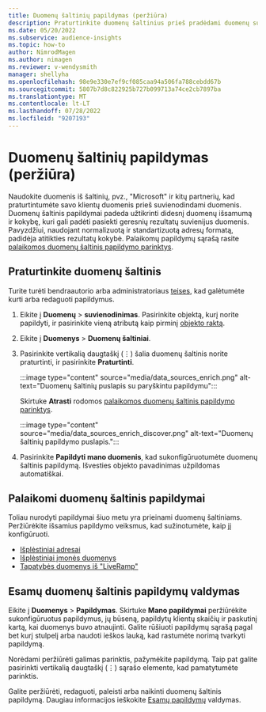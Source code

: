 ```yaml
---
title: Duomenų šaltinių papildymas (peržiūra)
description: Praturtinkite duomenų šaltinius prieš pradėdami duomenų suvienijimo procesą.
ms.date: 05/20/2022
ms.subservice: audience-insights
ms.topic: how-to
author: NimrodMagen
ms.author: nimagen
ms.reviewer: v-wendysmith
manager: shellyha
ms.openlocfilehash: 98e9e330e7ef9cf085caa94a506fa788cebdd67b
ms.sourcegitcommit: 5807b7d8c822925b727b099713a74ce2cb7897ba
ms.translationtype: MT
ms.contentlocale: lt-LT
ms.lasthandoff: 07/28/2022
ms.locfileid: "9207193"
---
```

# <a name="enrichment-for-data-sources-preview"></a>Duomenų šaltinių papildymas (peržiūra)

Naudokite duomenis iš šaltinių, pvz., "Microsoft" ir kitų partnerių, kad praturtintumėte savo klientų duomenis prieš suvienodindami duomenis. Duomenų šaltinis papildymai padeda užtikrinti didesnį duomenų išsamumą ir kokybę, kuri gali padėti pasiekti geresnių rezultatų suvienijus duomenis. Pavyzdžiui, naudojant normalizuotą ir standartizuotą adresų formatą, padidėja atitikties rezultatų kokybė. Palaikomų papildymų sąrašą rasite [palaikomos duomenų šaltinis papildymo parinktys](#supported-data-source-enrichments).

## <a name="enrich-a-data-source"></a>Praturtinkite duomenų šaltinis

Turite turėti bendraautorio arba administratoriaus [teises](permissions.md), kad galėtumėte kurti arba redaguoti papildymus.  

1. Eikite į **Duomenų** > **suvienodinimas**. Pasirinkite objektą, kurį norite papildyti, ir pasirinkite vieną atributą kaip pirminį [objekto raktą](map-entities.md#select-primary-key-and-semantic-type-for-attributes).

1. Eikite į **Duomenys** > **Duomenų šaltiniai**.

1. Pasirinkite vertikalią daugtaškį (&vellip;) šalia duomenų šaltinis norite praturtinti, ir pasirinkite **Praturtinti**.

   :::image type="content" source="media/data_sources_enrich.png" alt-text="Duomenų šaltinių puslapis su paryškintu papildymu":::

   Skirtuke **Atrasti** rodomos [palaikomos duomenų šaltinis papildymo parinktys](#supported-data-source-enrichments).

   :::image type="content" source="media/data_sources_enrich_discover.png" alt-text="Duomenų šaltinių papildymo puslapis.":::

1. Pasirinkite **Papildyti mano duomenis**, kad sukonfigūruotumėte duomenų šaltinis papildymą. Išvesties objekto pavadinimas užpildomas automatiškai.

## <a name="supported-data-source-enrichments"></a>Palaikomi duomenų šaltinis papildymai

Toliau nurodyti papildymai šiuo metu yra prieinami duomenų šaltiniams. Peržiūrėkite išsamius papildymo veiksmus, kad sužinotumėte, kaip jį konfigūruoti.

- [Išplėstiniai adresai](enrichment-enhanced-addresses.md)
- [Išplėstiniai įmonės duomenys](enrichment-enhanced-company-data.md)
- [Tapatybės duomenys iš "LiveRamp"](enrichment-liveramp.md)

## <a name="manage-existing-data-source-enrichments"></a>Esamų duomenų šaltinis papildymų valdymas

Eikite į **Duomenys** > **Papildymas**. Skirtuke **Mano papildymai** peržiūrėkite sukonfigūruotus papildymus, jų būseną, papildytų klientų skaičių ir paskutinį kartą, kai duomenys buvo atnaujinti. Galite rūšiuoti papildymų sąrašą pagal bet kurį stulpelį arba naudoti ieškos lauką, kad rastumėte norimą tvarkyti papildymą.

Norėdami peržiūrėti galimas parinktis, pažymėkite papildymą. Taip pat galite pasirinkti vertikalią daugtaškį (&vellip;) sąrašo elemente, kad pamatytumėte parinktis.

Galite peržiūrėti, redaguoti, paleisti arba naikinti duomenų šaltinis papildymą. Daugiau informacijos ieškokite [Esamų papildymų](enrichment-hub.md#manage-existing-enrichments) valdymas.
